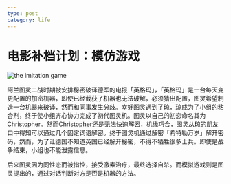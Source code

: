 ```yaml
---
type: post
category: life
---
```

# 电影补档计划：模仿游戏

![the imitation game](https://img3.doubanio.com/view/photo/l/public/p2216739941.webp)

阿兰图灵二战时期被安排秘密破译德军的电报「英格玛」，「英格玛」是一台每天变更配置的加密机器，即使已经截获了机器也无法破解，必须猜出配置，图灵希望制造一台机器来破译，然而和同事发生分歧。幸好图灵遇到了琼，琼成为了小组的粘合剂，终于使小组齐心协力完成了初代图灵机。图灵以自己的初恋命名其为Christopher。然而Christopher还是无法快速解密，机缘巧合，图灵从琼的朋友口中得知可以通过几个固定词语解密。终于图灵机通过解密「希特勒万岁」解开密码，然而，为了让德国不知道英国已经解开秘密，不得不牺牲很多士兵。即使是战争结束，小组也不能泄露信息。

后来图灵因为同性恋而被指控，接受激素治疗，最终选择自杀。而模拟游戏则是图灵提出的，通过对话判断对方是否是机器的方法。


